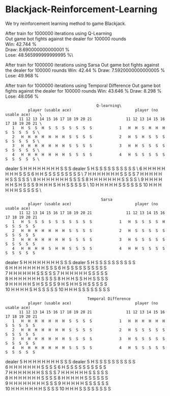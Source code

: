 # Blackjack-Reinforcement-Learning

We try reinforcement learning method to game Blackjack. 




After train for  1000000  iterations using Q-Learning\
Out game bot fights against the dealer for  100000  rounds\
Win:  42.744 %\
Draw:  8.690000000000001 %\
Lose:  48.565999999999995 %\

After train for  1000000  iterations using Sarsa
Out game bot fights against the dealer for  100000  rounds
Win:  42.44 %
Draw:  7.5920000000000005 %
Lose:  49.968 %

After train for  1000000  iterations using Temporal Difference
Out game bot fights against the dealer for  100000  rounds
Win:  43.646 %
Draw:  8.298 %
Lose:  48.056 %

                                            Q-learning\
              player (usable ace)                            player (no usable ace)    \
          11 12 13 14 15 16 17 18 19 20 21               11 12 13 14 15 16 17 18 19 20 21 \
       1   H  S  S  H  S  S  S  S  S  S  S            1   H  H  S  H  H  H  S  S  S  S  S \ 
       2   H  H  H  H  H  H  H  S  S  S  S            2   H  S  H  S  S  S  S  S  S  S  S \ 
       3   H  H  H  H  H  H  H  S  S  S  S            3   H  H  S  S  S  S  S  S  S  S  S \ 
       4   H  H  H  H  H  H  H  S  S  S  S            4   H  S  S  S  S  S  S  S  S  S  S \ 
dealer 5   H  H  H  H  H  H  H  H  S  S  S     dealer 5   H  S  S  S  S  S  S  S  S  S  S \ 
       6   H  H  H  H  H  H  H  H  S  S  S            6   H  H  S  S  S  S  S  S  S  S  S \ 
       7   H  H  H  H  H  H  H  S  S  S  S            7   H  H  H  H  H  H  S  S  S  S  S \ 
       8   H  H  H  H  H  H  H  S  S  S  S            8   H  H  H  H  H  H  H  S  S  S  S \ 
       9   H  H  H  H  H  H  S  H  S  S  S            9   H  H  H  S  H  H  S  S  S  S  S \ 
      10   H  H  H  H  H  S  S  S  S  S  S           10   H  H  H  H  H  H  S  S  S  S  S \ 

                                              Sarsa
              player (usable ace)                            player (no usable ace)    
          11 12 13 14 15 16 17 18 19 20 21               11 12 13 14 15 16 17 18 19 20 21 
       1   H  S  S  S  S  S  S  S  S  S  S            1   H  S  S  S  S  H  S  S  S  S  S  
       2   H  H  H  H  H  H  H  S  S  S  S            2   H  S  S  S  S  S  S  S  S  S  S  
       3   H  H  H  H  H  H  H  S  S  S  S            3   H  S  S  S  S  S  S  S  S  S  S  
       4   H  H  H  H  S  H  H  S  S  S  S            4   H  H  S  S  S  S  S  S  S  S  S  
dealer 5   H  H  H  H  H  H  H  H  S  S  S     dealer 5   H  S  S  S  S  S  S  S  S  S  S  
       6   H  H  H  H  H  H  H  H  S  S  S            6   H  S  S  S  S  S  S  S  S  S  S  
       7   H  H  H  H  H  H  S  S  S  S  S            7   H  H  H  H  H  H  S  S  S  S  S  
       8   H  H  H  H  H  H  H  S  S  S  S            8   H  H  H  S  S  H  H  S  S  S  S  
       9   H  H  H  H  H  S  H  S  S  S  S            9   H  S  H  H  S  H  S  S  S  S  S  
      10   H  H  H  H  S  H  S  S  S  S  S           10   H  H  H  S  S  S  S  S  S  S  S  

                                        Temporal Difference
              player (usable ace)                            player (no usable ace)    
          11 12 13 14 15 16 17 18 19 20 21               11 12 13 14 15 16 17 18 19 20 21 
       1   H  H  H  H  H  H  H  S  S  S  S            1   H  H  H  H  H  H  S  S  S  S  S  
       2   H  H  H  H  H  H  H  S  S  S  S            2   H  S  S  S  S  S  S  S  S  S  S  
       3   H  H  H  H  H  H  H  S  S  S  S            3   H  S  S  S  S  S  S  S  S  S  S  
       4   H  H  H  H  H  H  H  S  S  S  S            4   H  S  S  S  S  S  S  S  S  S  S  
dealer 5   H  H  H  H  H  H  H  H  S  S  S     dealer 5   H  S  S  S  S  S  S  S  S  S  S  
       6   H  H  H  H  H  H  H  S  S  S  S            6   H  S  S  S  S  S  S  S  S  S  S  
       7   H  H  H  H  H  H  H  S  S  S  S            7   H  H  H  H  H  H  S  S  S  S  S  
       8   H  H  H  H  H  H  H  S  S  S  S            8   H  H  H  H  H  S  S  S  S  S  S  
       9   H  H  H  H  H  H  H  H  S  S  S            9   H  H  H  H  H  S  S  S  S  S  S  
      10   H  H  H  H  H  H  H  S  S  S  S           10   H  H  H  S  S  S  S  S  S  S  S  
      
      

